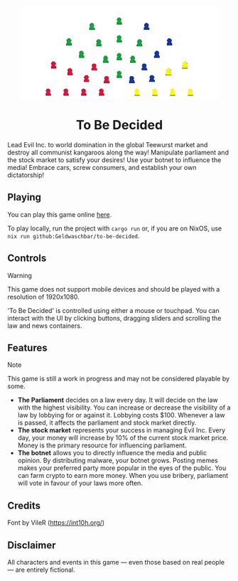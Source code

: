 <div align="Center">
    <img src="pictures/to-be-decided.png">
    <h1>To Be Decided</h1>
</div>

Lead Evil Inc. to world domination in the global Teewurst market and destroy all communist kangaroos along the way!
Manipulate parliament and the stock market to satisfy your desires! Use your botnet to influence the media! Embrace cars, screw consumers, and establish your own dictatorship!

## Playing

You can play this game online [here](https://geldwaschbar.github.io/to-be-decided/).

To play locally, run the project with `cargo run` or, if you are on NixOS, use `nix run github:Geldwaschbar/to-be-decided`.

## Controls

> [!WARNING]
> This game does not support mobile devices and should be played with a resolution of 1920x1080.

'To Be Decided' is controlled using either a mouse or touchpad. You can interact with the UI by clicking buttons, dragging sliders and scrolling the law and news containers.

## Features
> [!NOTE]
> This game is still a work in progress and may not be considered playable by some.

- **The Parliament** decides on a law every day. It will decide on the law with the highest visibility. You can increase or decrease the visibility of a law by lobbying for or against it. Lobbying costs $100. Whenever a law is passed, it affects the parliament and stock market directly.
- **The stock market** represents your success in managing Evil Inc. Every day, your money will increase by 10% of the current stock market price. Money is the primary resource for influencing parliament.
- **The botnet** allows you to directly influence the media and public opinion. By distributing malware, your botnet grows. Posting memes makes your preferred party more popular in the eyes of the public. You can farm crypto to earn more money. When you use bribery, parliament will vote in favour of your laws more often.

## Credits

Font by VileR (https://int10h.org/)

## Disclaimer

All characters and events in this game — even those based on real people — are entirely fictional.

